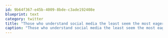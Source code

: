 ```yaml
---
id: 9b64f367-e45b-4009-8bde-c3ade192408e
blueprint: text
category: twitter
title: "Those who understand social media the least seem the most eager to charge you to 'leverage' it."
caption: "Those who understand social media the least seem the most eager to charge you to 'leverage' it."
---
```

